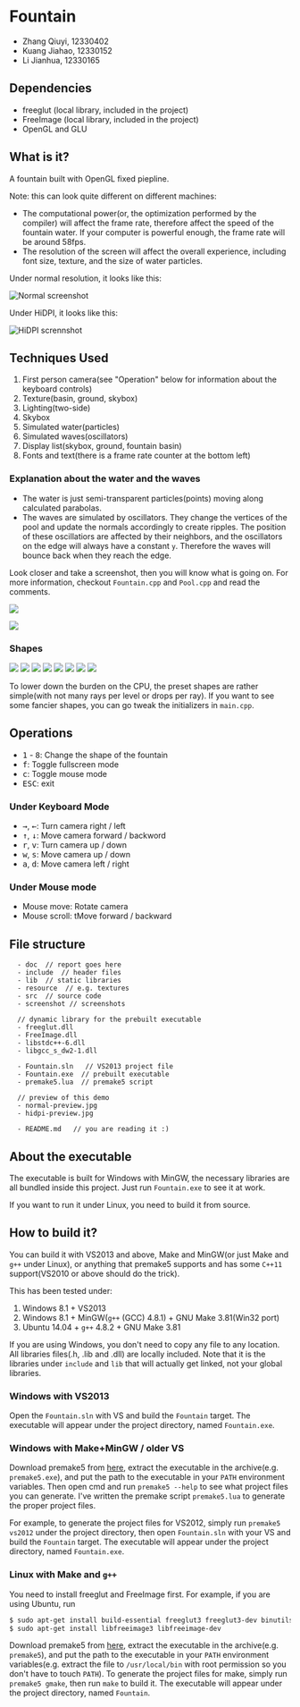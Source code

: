 # Fountain

* Zhang Qiuyi, 12330402
* Kuang Jiahao, 12330152
* Li Jianhua, 12330165

## Dependencies

* freeglut (local library, included in the project)
* FreeImage (local library, included in the project)
* OpenGL and GLU

## What is it?

A fountain built with OpenGL fixed piepline.

Note: this can look quite different on different machines:

* The computational power(or, the optimization performed by the compiler) will affect the frame rate, therefore affect the speed of the fountain water. If your computer is powerful enough, the frame rate will be around 58fps.
* The resolution of the screen will affect the overall experience, including font size, texture, and the size of water particles.

Under normal resolution, it looks like this:

![Normal screenshot](screenshot/normal-preview.jpg)

Under HiDPI, it looks like this:

![HiDPI scrennshot](screenshot/hidpi-preview.jpg)

## Techniques Used

1. First person camera(see "Operation" below for information about the keyboard controls)
2. Texture(basin, ground, skybox)
3. Lighting(two-side)
4. Skybox
5. Simulated water(particles)
6. Simulated waves(oscillators)
7. Display list(skybox, ground, fountain basin)
8. Fonts and text(there is a frame rate counter at the bottom left)

### Explanation about the water and the waves

* The water is just semi-transparent particles(points) moving along calculated parabolas.
* The waves are simulated by oscillators. They change the vertices of the pool and update the normals accordingly to create ripples. The position of these oscillatiors are affected by their neighbors, and the oscillators on the edge will always have a constant `y`. Therefore the waves will bounce back when they reach the edge.

Look closer and take a screenshot, then you will know what is going on. For more information, checkout `Fountain.cpp` and `Pool.cpp` and read the comments.

![](screenshot/closer.jpg)

![](screenshot/closer2.jpg)


### Shapes

![](screenshot/shapes/1.jpg)
![](screenshot/shapes/2.jpg)
![](screenshot/shapes/3.jpg)
![](screenshot/shapes/4.jpg)
![](screenshot/shapes/5.jpg)
![](screenshot/shapes/6.jpg)
![](screenshot/shapes/7.jpg)
![](screenshot/shapes/8.jpg)

To lower down the burden on the CPU, the preset shapes are rather simple(with not many rays per level or drops per ray). If you want to see some fancier shapes, you can go tweak the initializers in `main.cpp`.

## Operations

* <kbd>1</kbd> - <kbd>8</kbd>: Change the shape of the fountain
* <kbd>f</kbd>: Toggle fullscreen mode
* <kbd>c</kbd>: Toggle mouse mode
* <kbd>ESC</kbd>: exit

### Under Keyboard Mode
* <kbd>→</kbd>, <kbd>←</kbd>: Turn camera right / left
* <kbd>↑</kbd>, <kbd>↓</kbd>: Move camera forward / backword
* <kbd>r</kbd>, <kbd>v</kbd>: Turn camera up / down
* <kbd>w</kbd>, <kbd>s</kbd>: Move camera up / down
* <kbd>a</kbd>, <kbd>d</kbd>: Move camera left / right

### Under Mouse mode
* Mouse move: Rotate camera
* Mouse scroll: tMove forward / backward

## File structure

```
  - doc  // report goes here
  - include  // header files
  - lib  // static libraries
  - resource  // e.g. textures
  - src  // source code
  - screenshot // screenshots

  // dynamic library for the prebuilt executable
  - freeglut.dll
  - FreeImage.dll
  - libstdc++-6.dll
  - libgcc_s_dw2-1.dll

  - Fountain.sln   // VS2013 project file
  - Fountain.exe  // prebuilt executable
  - premake5.lua  // premake5 script

  // preview of this demo
  - normal-preview.jpg
  - hidpi-preview.jpg

  - README.md   // you are reading it :)
```

## About the executable

The executable is built for Windows with MinGW, the necessary libraries are all bundled inside this project. Just run `Fountain.exe` to see it at work.

If you want to run it under Linux, you need to build it from source.

## How to build it?

You can build it with VS2013 and above, Make and MinGW(or just Make and `g++` under Linux), or anything that premake5 supports and has some `C++11` support(VS2010 or above should do the trick).

This has been tested under:

1. Windows 8.1 + VS2013
2. Windows 8.1 + MinGW(`g++` (GCC) 4.8.1) + GNU Make 3.81(Win32 port)
4. Ubuntu 14.04 + `g++` 4.8.2 + GNU Make 3.81

If you are using Windows, you don't need to copy any file to any location. All libraries files(.h, .lib and .dll) are locally included. Note that it is the libraries under `include` and `lib` that will actually get linked, not your global libraries.

### Windows with VS2013

Open the `Fountain.sln` with VS and build the `Fountain` target. The executable will appear under the project directory, named `Fountain.exe`.

### Windows with Make+MinGW / older VS

Download premake5 from [here](https://premake.github.io/download.html#v5), extract the executable in the archive(e.g. `premake5.exe`), and put the path to the executable in your `PATH` environment variables. Then open cmd and run `premake5 --help` to see what project files you can generate. I've written the premake script `premake5.lua` to generate the proper project files.

For example, to generate the project files for VS2012, simply run `premake5 vs2012` under the project directory, then open `Fountain.sln` with your VS and build the `Fountain` target. The executable will appear under the project directory, named `Fountain.exe`.

### Linux with Make and `g++`

You need to install freeglut and FreeImage first. For example, if you are using Ubuntu, run

```bash
$ sudo apt-get install build-essential freeglut3 freeglut3-dev binutils-gold
$ sudo apt-get install libfreeimage3 libfreeimage-dev
```

Download premake5 from [here](https://premake.github.io/download.html#v5), extract the executable in the archive(e.g. `premake5`), and put the path to the executable in your `PATH` environment variables(e.g. extract the file to `/usr/local/bin` with root permission so you don't have to touch `PATH`). To generate the project files for make, simply run `premake5 gmake`, then run `make` to build it. The executable will appear under the project directory, named `Fountain`.
